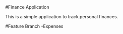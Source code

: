 #Finance Application

This is a simple application to track personal finances.

#Feature Branch 
-Expenses
